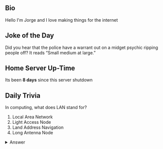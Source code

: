## Bio

Hello I'm Jorge and I love making things for the internet

## Joke of the Day

Did you hear that the police have a warrant out on a midget psychic ripping people off? It reads “Small medium at large.”

## Home Server Up-Time

Its been **8 days** since this server shutdown


## Daily Trivia

In computing, what does LAN stand for?
 1. Local Area Network
 2. Light Access Node
 3. Land Address Navigation
 4. Long Antenna Node

<details>
  <summary>Answer</summary>
  Local Area Network
</details>
